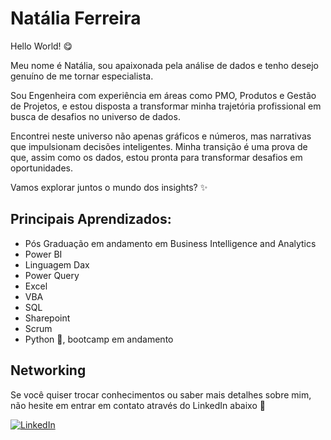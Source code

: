 # Natália Ferreira

Hello World! 😋

Meu nome é Natália, sou apaixonada pela análise de dados e tenho desejo genuíno de me tornar especialista.

Sou Engenheira com experiência em áreas como PMO, Produtos e Gestão de Projetos, e estou disposta a transformar minha trajetória profissional em busca de desafios no universo de dados.

Encontrei neste universo não apenas gráficos e números, mas narrativas que impulsionam decisões inteligentes. Minha transição é uma prova de que, assim como os dados, estou pronta para transformar desafios em oportunidades. 

Vamos explorar juntos o mundo dos insights? ✨

## Principais Aprendizados:

+ Pós Graduação em andamento em Business Intelligence and Analytics
+ Power BI
+ Linguagem Dax
+ Power Query
+ Excel 
+ VBA
+ SQL
+ Sharepoint
+ Scrum
+ Python 🐍, bootcamp em andamento 

## Networking

Se você quiser trocar conhecimentos ou saber mais detalhes sobre mim, não hesite em entrar em contato através do LinkedIn abaixo 🧡

[![LinkedIn](https://img.shields.io/badge/linkedin-0A66C2?style=for-the-badge&logo=linkedin&logoColor=white)](https://www.linkedin.com/in/anatferr/)
